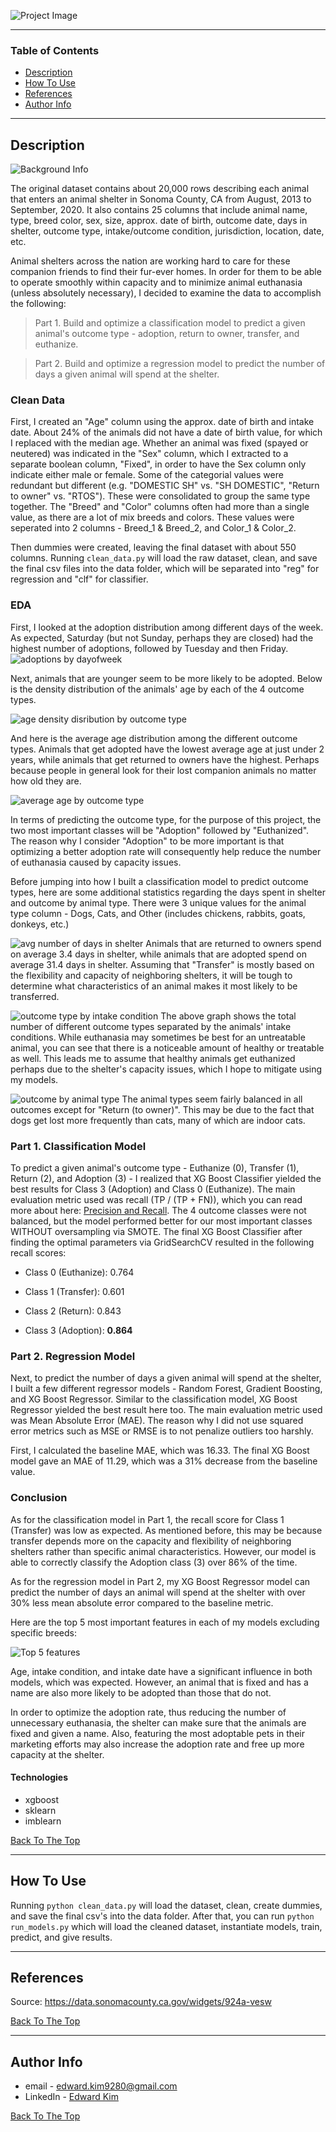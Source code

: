 ![Project Image](https://github.com/eikim11/furever_home--pet_adoption_prediction/blob/master/img/title.png)

---

### Table of Contents

- [Description](#description)
- [How To Use](#how-to-use)
- [References](#references)
- [Author Info](#author-info)

---

## Description

![Background Info](https://github.com/eikim11/furever_home--pet_adoption_prediction/blob/master/img/annual_stats.png)

The original dataset contains about 20,000 rows describing each animal that enters an animal shelter in Sonoma County, CA from August, 2013 to September, 2020. It also contains 25 columns that include animal name, type, breed color, sex, size, approx. date of birth, outcome date, days in shelter, outcome type, intake/outcome condition, jurisdiction, location, date, etc.

Animal shelters across the nation are working hard to care for these companion friends to find their fur-ever homes. In order for them to be able to operate smoothly within capacity and to minimize animal euthanasia (unless absolutely necessary), I decided to examine the data to accomplish the following:

> Part 1. Build and optimize a classification model to predict a given animal's outcome type - adoption, return to owner, transfer, and euthanize.

> Part 2. Build and optimize a regression model to predict the number of days a given animal will spend at the shelter.

### Clean Data

First, I created an "Age" column using the approx. date of birth and intake date. About 24% of the animals did not have a date of birth value, for which I replaced with the median age. Whether an animal was fixed (spayed or neutered) was indicated in the "Sex" column, which I extracted to a separate boolean column, "Fixed", in order to have the Sex column only indicate either male or female.  Some of the categorial values were redundant but different (e.g. "DOMESTIC SH" vs. "SH DOMESTIC", "Return to owner" vs. "RTOS"). These were consolidated to group the same type together. The "Breed" and "Color" columns often had more than a single value, as there are a lot of mix breeds and colors. These values were seperated into 2 columns - Breed_1 & Breed_2, and Color_1 & Color_2. 

Then dummies were created, leaving the final dataset with about 550 columns. Running `clean_data.py` will load the raw dataset, clean, and save the final csv files into the data folder, which will be separated into "reg" for regression and "clf" for classifier.

### EDA

First, I looked at the adoption distribution among different days of the week. As expected, Saturday (but not Sunday, perhaps they are closed) had the highest number of adoptions, followed by Tuesday and then Friday. 
![adoptions by dayofweek](https://github.com/eikim11/furever_home--pet_adoption_prediction/blob/master/img/num_adoptions_by_dow.png?raw=true)

Next, animals that are younger seem to be more likely to be adopted. Below is the density distribution of the animals' age by each of the 4 outcome types. 

![age density disribution by outcome type](https://github.com/eikim11/furever_home--pet_adoption_prediction/blob/master/img/Age_distro_per_outcome_type.png?raw=true)

And here is the average age distribution among the different outcome types. Animals that get adopted have the lowest average age at just under 2 years, while animals that get returned to owners have the highest. Perhaps because people in general look for their lost companion animals no matter how old they are.

![average age by outcome type](https://github.com/eikim11/furever_home--pet_adoption_prediction/blob/master/img/avg_age_by_outcome_type.png?raw=true)

In terms of predicting the outcome type, for the purpose of this project, the two most important classes will be "Adoption" followed by "Euthanized". The reason why I consider "Adoption" to be more important is that optimizing a better adoption rate will consequently help reduce the number of euthanasia caused by capacity issues. 

Before jumping into how I built a classification model to predict outcome types, here are some additional statistics regarding the days spent in shelter and outcome by animal type. There were 3 unique values for the animal type column - Dogs, Cats, and Other (includes chickens, rabbits, goats, donkeys, etc.)

![avg number of days in shelter](https://github.com/eikim11/furever_home--pet_adoption_prediction/blob/master/img/avg_days_spent.png?raw=true)
Animals that are returned to owners spend on average 3.4 days in shelter, while animals that are adopted spend on average 31.4 days in shelter. Assuming that "Transfer" is mostly based on the flexibility and capacity of neighboring shelters, it will be tough to determine what characteristics of an animal makes it most likely to be transferred.

![outcome type by intake condition](https://github.com/eikim11/furever_home--pet_adoption_prediction/blob/master/img/outcome_type_by_intake_condition.png?raw=true)
The above graph shows the total number of different outcome types separated by the animals' intake conditions. While euthanasia may sometimes be best for an untreatable animal, you can see that there is a noticeable amount of healthy or treatable as well. This leads me to assume that healthy animals get euthanized perhaps due to the shelter's capacity issues, which I hope to mitigate using my models.

![outcome by animal type](https://github.com/eikim11/furever_home--pet_adoption_prediction/blob/master/img/outcome_type_hist_by_type.png?raw=true)
The animal types seem fairly balanced in all outcomes except for "Return (to owner)". This may be due to the fact that dogs get lost more frequently than cats, many of which are indoor cats.


### Part 1. Classification Model

To predict a given animal's outcome type - Euthanize (0), Transfer (1), Return (2), and Adoption (3) - I realized that XG Boost Classifier yielded the best results for Class 3 (Adoption) and Class 0 (Euthanize). The main evaluation metric used was recall (TP / (TP + FN)), which you can read more about here: [Precision and Recall](https://en.wikipedia.org/wiki/Precision_and_recall). The 4 outcome classes were not balanced, but the model performed better for our most important classes WITHOUT oversampling via SMOTE. The final XG Boost Classifier after finding the optimal parameters via GridSearchCV resulted in the following recall scores:

- Class 0 (Euthanize): 0.764

- Class 1 (Transfer): 0.601

- Class 2 (Return): 0.843

- Class 3 (Adoption): **0.864**

### Part 2. Regression Model

Next, to predict the number of days a given animal will spend at the shelter, I built a few different regressor models - Random Forest, Gradient Boosting, and XG Boost Regressor. Similar to the classification model, XG Boost Regressor yielded the best result here too. The main evaluation metric used was Mean Absolute Error (MAE). The reason why I did not use squared error metrics such as MSE or RMSE is to not penalize outliers too harshly. 

First, I calculated the baseline MAE, which was 16.33. The final XG Boost model gave an MAE of 11.29, which was a 31% decrease from the baseline value.

### Conclusion

As for the classification model in Part 1, the recall score for Class 1 (Transfer) was low as expected. As mentioned before, this may be because transfer depends more on the capacity and flexibility of neighboring shelters rather than specific animal characteristics. However, our model is able to correctly classify the Adoption class (3) over 86% of the time. 

As for the regression model in Part 2, my XG Boost Regressor model can predict the number of days an animal will spend at the shelter with over 30% less mean absolute error compared to the baseline metric.

Here are the top 5 most important features in each of my models excluding specific breeds:

![Top 5 features](https://github.com/eikim11/furever_home--pet_adoption_prediction/blob/master/img/Top5.png?raw=true)

Age, intake condition, and intake date have a significant influence in both models, which was expected. However, an animal that is fixed and has a name are also more likely to be adopted than those that do not. 

In order to optimize the adoption rate, thus reducing the number of unnecessary euthanasia, the shelter can make sure that the animals are fixed and given a name. Also, featuring the most adoptable pets in their marketing efforts may also increase the adoption rate and free up more capacity at the shelter. 

#### Technologies

- xgboost
- sklearn
- imblearn

[Back To The Top](#Table-of-Contents)

---

## How To Use
Running `python clean_data.py` will load the dataset, clean, create dummies, and save the final csv's into the data folder. After that, you can run `python run_models.py` which will load the cleaned dataset, instantiate models, train, predict, and give results.

---

## References

Source: https://data.sonomacounty.ca.gov/widgets/924a-vesw

[Back To The Top](#Table-of-Contents)

---

## Author Info

- email - [edward.kim9280@gmail.com](edward.kim9280@gmail.com)
- LinkedIn - [Edward Kim](https://www.linkedin.com/in/edwardkim11/)

[Back To The Top](#Table-of-Contents)
